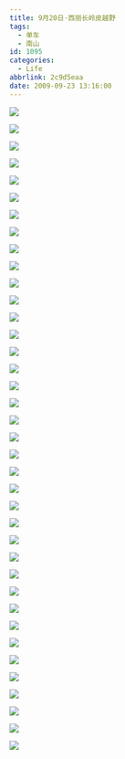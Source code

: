 ```yaml
---
title: 9月20日·西丽长岭皮越野
tags:
  - 单车
  - 南山
id: 1095
categories:
  - Life
abbrlink: 2c9d5eaa
date: 2009-09-23 13:16:00
---
```

![](/images/2009/09/23_20090923_11790.jpg)
<!--more-->
![](/images/2009/09/23_20090923_11791.jpg)

![](/images/2009/09/23_20090923_11792.jpg)

![](/images/2009/09/23_20090923_11793.jpg)

![](/images/2009/09/23_20090923_11794.jpg)

![](/images/2009/09/23_20090923_11795.jpg)

![](/images/2009/09/23_20090923_11796.jpg)

![](/images/2009/09/23_20090923_11797.jpg)

![](/images/2009/09/23_20090923_11798.jpg)

![](/images/2009/09/23_20090923_11799.jpg)

![](/images/2009/09/23_20090923_11800.jpg)

![](/images/2009/09/23_20090923_11801.jpg)

![](/images/2009/09/23_20090923_11802.jpg)

![](/images/2009/09/23_20090923_11803.jpg)

![](/images/2009/09/23_20090923_11804.jpg)

![](/images/2009/09/23_20090923_11805.jpg)

![](/images/2009/09/23_20090923_11806.jpg)

![](/images/2009/09/23_20090923_11807.jpg)

![](/images/2009/09/23_20090923_11808.jpg)

![](/images/2009/09/23_20090923_11809.jpg)

![](/images/2009/09/23_20090923_11810.jpg)

![](/images/2009/09/23_20090923_11811.jpg)

![](/images/2009/09/23_20090923_11812.jpg)

![](/images/2009/09/23_20090923_11813.jpg)

![](/images/2009/09/23_20090923_11814.jpg)

![](/images/2009/09/23_20090923_11815.jpg)

![](/images/2009/09/23_20090923_11816.jpg)

![](/images/2009/09/23_20090923_11817.jpg)

![](/images/2009/09/23_20090923_11818.jpg)

![](/images/2009/09/23_20090923_11819.jpg)

![](/images/2009/09/23_20090923_11820.jpg)

![](/images/2009/09/23_20090923_11821.jpg)

![](/images/2009/09/23_20090923_11822.jpg)

![](/images/2009/09/23_20090923_11823.jpg)

![](/images/2009/09/23_20090923_11824.jpg)

![](/images/2009/09/23_20090923_11825.jpg)

![](/images/2009/09/23_20090923_11826.jpg)

![](/images/2009/09/23_20090923_11827.jpg)